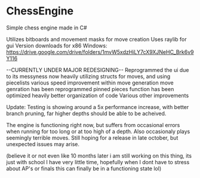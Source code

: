 # ChessEngine
Simple chess engine made in C#

Utilizes bitboards and movement masks for move creation
Uses raylib for gui
Version downloads for x86 Windows:
https://drive.google.com/drive/folders/1mvW5xdzHiLY7cX9XJNeHC_Brk6v9Y116

--CURRENTLY UNDER MAJOR REDESIGNING--
Reprogrammed the ui due to its messyness
now heavily utilizing structs for moves, and using piecelists
various speed improvement within move generation
move genration has been reprogrammed
pinned pieces function has been optimized heavily
better organization of code
Various other improvements

Update: Testing is showing around a 5x performance increase,
with better branch pruning, far higher depths should be able to be acheived.

The engine is functioning right now, but suffers from occasional errors when running for too long or at too high of a depth.
Also occasionaly plays seemingly terrible moves.
Still hoping for a release in late october, but unexpected issues may arise. 


(believe it or not even like 10 months later i am still working on this thing, its just with school I have very little time, hopefully when I dont have to stress about AP's or finals this can finally be in a functioning state lol)


